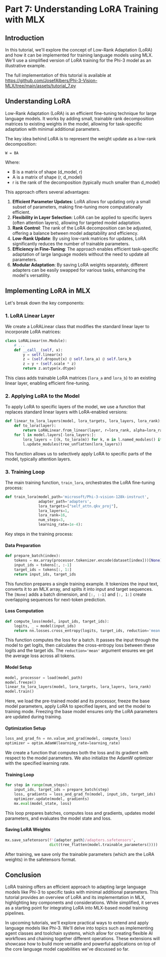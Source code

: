 # Part 7: Understanding LoRA Training with MLX

## Introduction

In this tutorial, we'll explore the concept of Low-Rank Adaptation (LoRA) and how it can be implemented for training language models using MLX. We'll use a simplified version of LoRA training for the Phi-3 model as an illustrative example.

The full implementation of this tutorial is available at https://github.com/JosefAlbers/Phi-3-Vision-MLX/tree/main/assets/tutorial_7.py

## Understanding LoRA

Low-Rank Adaptation (LoRA) is an efficient fine-tuning technique for large language models. It works by adding small, trainable rank decomposition matrices to existing weights in the model, allowing for task-specific adaptation with minimal additional parameters.

The key idea behind LoRA is to represent the weight update as a low-rank decomposition:

```
W = BA
```

Where:

- B is a matrix of shape (d_model, r)
- A is a matrix of shape (r, d_model)
- r is the rank of the decomposition (typically much smaller than d_model)

This approach offers several advantages:

1. **Efficient Parameter Updates**: LoRA allows for updating only a small subset of parameters, making fine-tuning more computationally efficient.
2. **Flexibility in Layer Selection**: LoRA can be applied to specific layers (often attention layers), allowing for targeted model adaptation.
3. **Rank Control**: The rank of the LoRA decomposition can be adjusted, offering a balance between model adaptability and efficiency.
4. **Low-Rank Update**: By using low-rank matrices for updates, LoRA significantly reduces the number of trainable parameters.
5. **Efficiency in Fine-Tuning**: The approach enables efficient task-specific adaptation of large language models without the need to update all parameters.
6. **Modular Adaptation**: By saving LoRA weights separately, different adapters can be easily swapped for various tasks, enhancing the model's versatility.

## Implementing LoRA in MLX

Let's break down the key components:

### 1. LoRA Linear Layer

We create a LoRALinear class that modifies the standard linear layer to incorporate LoRA matrices:

```python
class LoRALinear(nn.Module):
    # ...
    def __call__(self, x):
        y = self.linear(x)
        z = (self.dropout(x) @ self.lora_a) @ self.lora_b
        z = y + (self.scale * z)
        return z.astype(x.dtype)
```

This class adds trainable LoRA matrices (`lora_a` and `lora_b`) to an existing linear layer, enabling efficient fine-tuning.

### 2. Applying LoRA to the Model

To apply LoRA to specific layers of the model, we use a function that replaces standard linear layers with LoRA-enabled versions:

```python
def linear_to_lora_layers(model, lora_targets, lora_layers, lora_rank):
    def to_lora(layer):
        return LoRALinear.from_linear(layer, r=lora_rank, alpha=lora_rank, scale=1.0, dropout=0.0)
    for l in model.layers[-lora_layers:]:
        lora_layers = [(k, to_lora(m)) for k, m in l.named_modules() if k in lora_targets]
        l.update_modules(tree_unflatten(lora_layers))
```

This function allows us to selectively apply LoRA to specific parts of the model, typically attention layers.

### 3. Training Loop

The main training function, `train_lora`, orchestrates the LoRA fine-tuning process:

```python
def train_lora(model_path='microsoft/Phi-3-vision-128k-instruct',
               adapter_path='adapters',
               lora_targets=["self_attn.qkv_proj"],
               lora_layers=1,
               lora_rank=16,
               num_steps=3,
               learning_rate=1e-4):
```

Key steps in the training process:

#### Data Preparation

```python
def prepare_batch(index):
    tokens = mx.array(processor.tokenizer.encode(dataset[index]))[None]
    input_ids = tokens[:, :-1]
    target_ids = tokens[:, 1:]
    return input_ids, target_ids
```

This function prepares a single training example. It tokenizes the input text, converts it to an MLX array, and splits it into input and target sequences. The `[None]` adds a batch dimension, and `[:, :-1]` and `[:, 1:]` create overlapping sequences for next-token prediction.

#### Loss Computation

```python
def compute_loss(model, input_ids, target_ids):
    logits, _ = model(input_ids)
    return nn.losses.cross_entropy(logits, target_ids, reduction='mean')
```

This function computes the loss for a batch. It passes the input through the model to get logits, then calculates the cross-entropy loss between these logits and the target ids. The `reduction='mean'` argument ensures we get the average loss across all tokens.

#### Model Setup

```python
model, processor = load(model_path)
model.freeze()
linear_to_lora_layers(model, lora_targets, lora_layers, lora_rank)
model.train()
```

Here, we load the pre-trained model and its processor, freeze the base model parameters, apply LoRA to specified layers, and set the model to training mode. Freezing the base model ensures only the LoRA parameters are updated during training.

#### Optimization Setup

```python
loss_and_grad_fn = nn.value_and_grad(model, compute_loss)
optimizer = optim.AdamW(learning_rate=learning_rate)
```

We create a function that computes both the loss and its gradient with respect to the model parameters. We also initialize the AdamW optimizer with the specified learning rate.

#### Training Loop

```python
for step in range(num_steps):
    input_ids, target_ids = prepare_batch(step)
    loss, gradients = loss_and_grad_fn(model, input_ids, target_ids)
    optimizer.update(model, gradients)
    mx.eval(model_state, loss)
```

This loop prepares batches, computes loss and gradients, updates model parameters, and evaluates the model state and loss.

#### Saving LoRA Weights

```python
mx.save_safetensors(f'{adapter_path}/adapters.safetensors',
                    dict(tree_flatten(model.trainable_parameters())))
```

After training, we save only the trainable parameters (which are the LoRA weights) in the safetensors format.

## Conclusion

LoRA training offers an efficient approach to adapting large language models like Phi-3 to specific tasks with minimal additional parameters. This tutorial provides an overview of LoRA and its implementation in MLX, highlighting key components and considerations. While simplified, it serves as a starting point for integrating LoRA into MLX-based model training pipelines.

In upcoming tutorials, we'll explore practical ways to extend and apply language models like Phi-3. We'll delve into topics such as implementing agent classes and toolchain systems, which allow for creating flexible AI workflows and chaining together different operations. These extensions will showcase how to build more versatile and powerful applications on top of the core language model capabilities we've discussed so far.